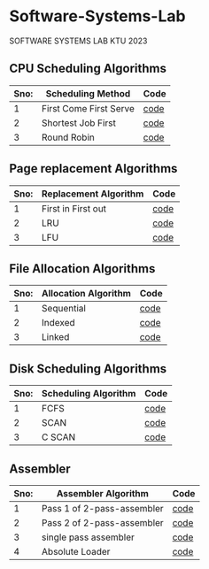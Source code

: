 # Software-Systems-Lab
SOFTWARE SYSTEMS LAB KTU 2023


## CPU Scheduling Algorithms
  
  |Sno:| Scheduling Method    |  Code          |
|----| ------------- | ------------- |
|1   | First Come First Serve| [code](CPUSched/fcfs.c)          |  
|2   |Shortest Job First| [code](CPUSched/sjf.c)          |
|3  | Round Robin| [code](CPUSched/rb.c)          | 


## Page replacement Algorithms
   |Sno:| Replacement Algorithm   |  Code          |
|----| ------------- | ------------- |
|1   | First in First out | [code](pageRep/fifo.c)          |  
|2   | LRU  | [code](pageRep/lru.c)          |
|3  | LFU  | [code](pageRep/lfu.c)          |


## File Allocation Algorithms
   |Sno:| Allocation Algorithm   |  Code          |
|----| ------------- | ------------- |
|1   | Sequential | [code](fileallocation/seq.c)          |  
|2   | Indexed | [code](fileallocation/indexed.c)          | 
|3   | Linked | [code](fileallocation/linked.c)          |


## Disk Scheduling Algorithms
   |Sno:| Scheduling Algorithm   |  Code          |
|----| ------------- | ------------- |
|1   | FCFS | [code](disk/fifo.c)          |  
|2   | SCAN  | [code](disk/scan.c)          | 
|3   | C SCAN  | [code](disk/mycscan.c)          | 

## Assembler 
   |Sno:| Assembler Algorithm   |  Code          |
|----| ------------- | ------------- |
|1   | Pass 1 of 2-pass-assembler | [code](assembler/pass1/pass1.c)          |  
|2   | Pass 2 of 2-pass-assembler | [code](assembler/pass2/pass2.c)          | 
|3   | single pass assembler  | [code](assembler/singlepass/singlepass.c)          | 
|4   | Absolute Loader  | [code](assembler/absolute/absolute.c)          |















